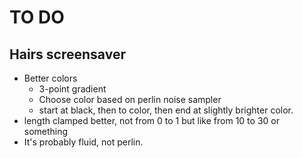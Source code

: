 # TO DO
## Hairs screensaver

- Better colors
    - 3-point gradient
    - Choose color based on perlin noise sampler
    - start at black, then to color, then end at slightly brighter color.
- length clamped better, not from 0 to 1 but like from 10 to 30 or something
- It's probably fluid, not perlin.